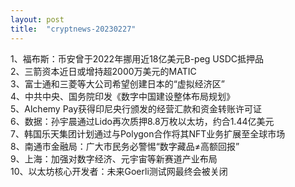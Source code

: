 ```yaml
---
layout: post
title:  "cryptnews-20230227"
---
```

1、福布斯：币安曾于2022年挪用近18亿美元B-peg USDC抵押品  
2、三箭资本近日或增持超2000万美元的MATIC  
3、富士通和三菱等大公司希望创建日本的“虚拟经济区”  
4、中共中央、国务院印发《数字中国建设整体布局规划》  
5、Alchemy Pay获得印尼央行颁发的经营汇款和资金转账许可证  
6、数据：孙宇晨通过Lido再次质押8.8万枚以太坊，约合1.44亿美元  
7、韩国乐天集团计划通过与Polygon合作将其NFT业务扩展至全球市场  
8、南通市金融局：广大市民务必警惕“数字藏品≠高额回报”  
9、上海：加强对数字经济、元宇宙等新赛道产业布局  
10、以太坊核心开发者：未来Goerli测试网最终会被关闭  
